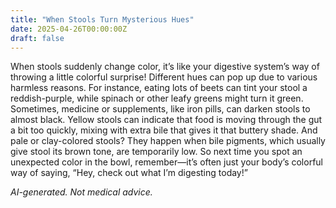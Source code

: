 ```yaml
---
title: "When Stools Turn Mysterious Hues"
date: 2025-04-26T00:00:00Z
draft: false
---
```


When stools suddenly change color, it’s like your digestive system’s way of throwing a little colorful surprise! Different hues can pop up due to various harmless reasons. For instance, eating lots of beets can tint your stool a reddish-purple, while spinach or other leafy greens might turn it green. Sometimes, medicine or supplements, like iron pills, can darken stools to almost black. Yellow stools can indicate that food is moving through the gut a bit too quickly, mixing with extra bile that gives it that buttery shade. And pale or clay-colored stools? They happen when bile pigments, which usually give stool its brown tone, are temporarily low. So next time you spot an unexpected color in the bowl, remember—it’s often just your body’s colorful way of saying, “Hey, check out what I’m digesting today!”

*AI-generated. Not medical advice.*
